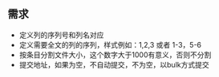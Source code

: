 ## 需求
+ 定义列的序列号和列名对应
+ 定义需要全文的列的序列，样式例如：1,2,3 或者 1-3，5-6
+ 按条目分割文件大小，这个数字大于1000有意义，否则不分割
+ 提交地址，如果为空，不自动提交，不为空，以bulk方式提交